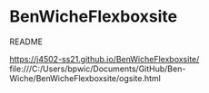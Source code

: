 # BenWicheFlexboxsite
README

https://j4502-ss21.github.io/BenWicheFlexboxsite/
file:///C:/Users/bpwic/Documents/GitHub/Ben-Wiche/BenWicheFlexboxsite/ogsite.html 
